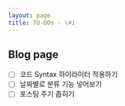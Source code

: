 ```yaml
---
layout: page
title: TO-DOs - \#1
---
```


## Blog page
- [ ] 코드 Syntax 하이라이터 적용하기  
- [ ] 날짜별로 분류 기능 넣어보기  
- [ ] 포스팅 주기 좁히기
